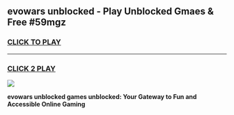 
## evowars unblocked - Play Unblocked Gmaes & Free #59mgz
<h3>
<a href="https://news.freeplayer.one?title=evowars_unblocked&ref=03M">CLICK TO PLAY</a></h3>
<hr>

<h3>
<a href="https://news.freeplayer.one?title=evowars_unblocked&ref=03M">CLICK 2 PLAY</a>
  
</h3>

<a href="https://news.freeplayer.one?title=evowars_unblocked&ref=03M"><img src="https://clearcache.store/games.png"></a>


**evowars unblocked games unblocked: Your Gateway to Fun and Accessible Online Gaming**

